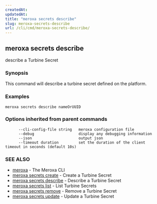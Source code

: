 ```yaml
---
createdAt: 
updatedAt: 
title: "meroxa secrets describe"
slug: meroxa-secrets-describe
url: /cli/cmd/meroxa-secrets-describe/
---
```

## meroxa secrets describe

describe a Turbine Secret

### Synopsis

This command will describe a turbine secret defined on the platform.

### Examples

```
meroxa secrets describe nameOrUUID 
```

### Options inherited from parent commands

```
      --cli-config-file string   meroxa configuration file
      --debug                    display any debugging information
      --json                     output json
      --timeout duration         set the duration of the client timeout in seconds (default 10s)
```

### SEE ALSO

* [meroxa](/docs/cmd/www/meroxa.md)	 - The Meroxa CLI
* [meroxa secrets create](/docs/cmd/www/meroxa-secrets-create.md)	 - Create a Turbine Secret
* [meroxa secrets describe](/docs/cmd/www/meroxa-secrets-describe.md)	 - Describe a Turbine Secret
* [meroxa secrets list](/docs/cmd/www/meroxa-secrets-list.md)	 - List Turbine Secrets
* [meroxa secrets remove](/docs/cmd/www/meroxa-secrets-remove.md)	 - Remove a Turbine Secret
* [meroxa secrets update](/docs/cmd/www/meroxa-secrets-update.md)	 - Update a Turbine Secret

